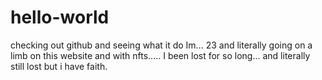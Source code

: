 # hello-world
checking out github and seeing what it do
Im... 23 and literally going on a limb on this website and with nfts..... I been lost for so long... and literally still lost but i have faith. 
